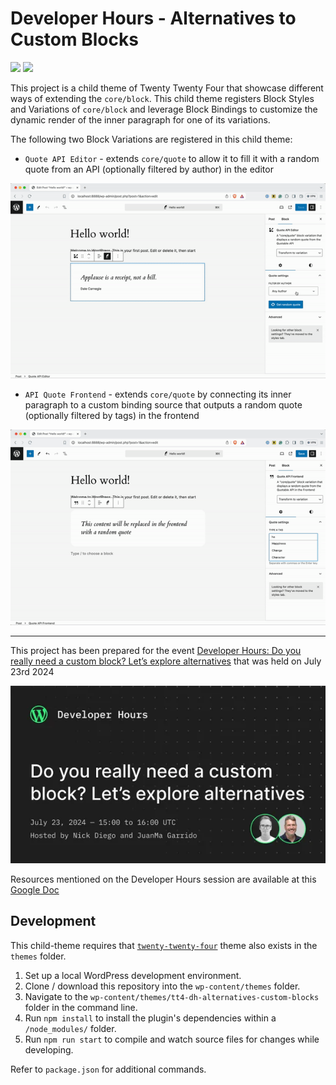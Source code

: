 # Developer Hours - Alternatives to Custom Blocks

[![](https://img.shields.io/badge/playground-live%20preview-blue?logo=wordpress)](https://playground.wordpress.net/?blueprint-url=https://raw.githubusercontent.com/wordpress-juanmaguitar/tt4-dh-alternatives-custom-blocks/main/_playground/blueprint.json)  [![](https://img.shields.io/badge/excalidraw-project%20diagram-c2255c?logo=excalidraw)](https://excalidraw.com/#json=xE-cFmJvs7HvEt3_Yf5d0,lkXZcRhI0SjwdEzkQh1PwQ) 

This project is a child theme of Twenty Twenty Four that showcase different ways of extending the `core/block`. This child theme registers Block Styles and Variations of `core/block` and leverage Block Bindings to customize the dynamic render of the inner paragraph for one of its variations.

The following two Block Variations are registered in this child theme:
- `Quote API Editor` - extends `core/quote` to allow it to fill it with a random quote from an API (optionally filtered by author) in the editor

![quote api editor demo](./assets/quote-api-editor-demo.gif)

- `API Quote Frontend` - extends `core/quote` by connecting its inner paragraph to a custom binding source that outputs a random quote (optionally filtered by tags) in the frontend

![quote api frontend demo](./assets/quote-api-frontend-demo.gif)

---

This project has been prepared for the event [Developer Hours: Do you really need a custom block? Let’s explore alternatives](https://www.meetup.com/es-ES/learn-wordpress-online-workshops/events/301860423/?notificationId=1397062753762701312) that was held on July 23rd 2024

![Developer Hours cover](./assets/developer-hours-cover.png)

Resources mentioned on the Developer Hours session are available at this [Google Doc](https://docs.google.com/document/d/1myYoEehSPS6rhFMzpEq4h_v3z5Z4TTA_C1rJDG0Mk0U/edit)

## Development

This child-theme requires that [`twenty-twenty-four`](https://github.com/WordPress/WordPress/tree/master/wp-content/themes/twentytwentyfour) theme also exists in the `themes` folder.

1. Set up a local WordPress development environment.
2. Clone / download this repository into the `wp-content/themes` folder.
3. Navigate to the `wp-content/themes/tt4-dh-alternatives-custom-blocks` folder in the command line.
4. Run `npm install` to install the plugin's dependencies within a `/node_modules/` folder.
5. Run `npm run start` to compile and watch source files for changes while developing.

Refer to `package.json` for additional commands.